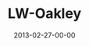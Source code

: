 ---
layout: message
category: message
series: "Last Wednesday"
title: "LW-Oakley"
date: 2013-02-27-00-00
message_id: 777
description: "In Oakley, get coached by Chuck and Andrea on listening and hearing from God."
video: "http://s3.amazonaws.com/crossroads-media/messages/video/022713-lw-oakley.mp4"
video-duration: "53:05"
video-image: "http://s3.amazonaws.com/crossroads-media/images/lw_0213_oakley.jpg"
audio: "http://s3.amazonaws.com/crossroads-media/messages/audio/022713-lw-oakley.mp3"
audio-duration: "52:58"
explicit: false
---